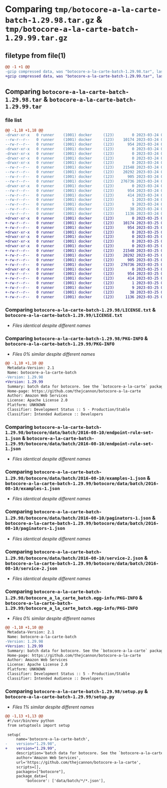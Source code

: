 # Comparing `tmp/botocore-a-la-carte-batch-1.29.98.tar.gz` & `tmp/botocore-a-la-carte-batch-1.29.99.tar.gz`

## filetype from file(1)

```diff
@@ -1 +1 @@
-gzip compressed data, was "botocore-a-la-carte-batch-1.29.98.tar", last modified: Fri Mar 24 01:24:09 2023, max compression
+gzip compressed data, was "botocore-a-la-carte-batch-1.29.99.tar", last modified: Sat Mar 25 01:22:28 2023, max compression
```

## Comparing `botocore-a-la-carte-batch-1.29.98.tar` & `botocore-a-la-carte-batch-1.29.99.tar`

### file list

```diff
@@ -1,18 +1,18 @@
-drwxr-xr-x   0 runner    (1001) docker     (123)        0 2023-03-24 01:24:09.617850 botocore-a-la-carte-batch-1.29.98/
--rw-r--r--   0 runner    (1001) docker     (123)    10174 2023-03-24 01:24:09.000000 botocore-a-la-carte-batch-1.29.98/LICENSE.txt
--rw-r--r--   0 runner    (1001) docker     (123)      954 2023-03-24 01:24:09.617850 botocore-a-la-carte-batch-1.29.98/PKG-INFO
-drwxr-xr-x   0 runner    (1001) docker     (123)        0 2023-03-24 01:24:09.617850 botocore-a-la-carte-batch-1.29.98/botocore/
-drwxr-xr-x   0 runner    (1001) docker     (123)        0 2023-03-24 01:24:09.617850 botocore-a-la-carte-batch-1.29.98/botocore/data/
-drwxr-xr-x   0 runner    (1001) docker     (123)        0 2023-03-24 01:24:09.617850 botocore-a-la-carte-batch-1.29.98/botocore/data/batch/
-drwxr-xr-x   0 runner    (1001) docker     (123)        0 2023-03-24 01:24:09.617850 botocore-a-la-carte-batch-1.29.98/botocore/data/batch/2016-08-10/
--rw-r--r--   0 runner    (1001) docker     (123)    21548 2023-03-24 01:23:57.000000 botocore-a-la-carte-batch-1.29.98/botocore/data/batch/2016-08-10/endpoint-rule-set-1.json
--rw-r--r--   0 runner    (1001) docker     (123)    20292 2023-03-24 01:23:57.000000 botocore-a-la-carte-batch-1.29.98/botocore/data/batch/2016-08-10/examples-1.json
--rw-r--r--   0 runner    (1001) docker     (123)      905 2023-03-24 01:23:57.000000 botocore-a-la-carte-batch-1.29.98/botocore/data/batch/2016-08-10/paginators-1.json
--rw-r--r--   0 runner    (1001) docker     (123)   276736 2023-03-24 01:23:57.000000 botocore-a-la-carte-batch-1.29.98/botocore/data/batch/2016-08-10/service-2.json
-drwxr-xr-x   0 runner    (1001) docker     (123)        0 2023-03-24 01:24:09.617850 botocore-a-la-carte-batch-1.29.98/botocore_a_la_carte_batch.egg-info/
--rw-r--r--   0 runner    (1001) docker     (123)      954 2023-03-24 01:24:09.000000 botocore-a-la-carte-batch-1.29.98/botocore_a_la_carte_batch.egg-info/PKG-INFO
--rw-r--r--   0 runner    (1001) docker     (123)      414 2023-03-24 01:24:09.000000 botocore-a-la-carte-batch-1.29.98/botocore_a_la_carte_batch.egg-info/SOURCES.txt
--rw-r--r--   0 runner    (1001) docker     (123)        1 2023-03-24 01:24:09.000000 botocore-a-la-carte-batch-1.29.98/botocore_a_la_carte_batch.egg-info/dependency_links.txt
--rw-r--r--   0 runner    (1001) docker     (123)        9 2023-03-24 01:24:09.000000 botocore-a-la-carte-batch-1.29.98/botocore_a_la_carte_batch.egg-info/top_level.txt
--rw-r--r--   0 runner    (1001) docker     (123)       38 2023-03-24 01:24:09.617850 botocore-a-la-carte-batch-1.29.98/setup.cfg
--rw-r--r--   0 runner    (1001) docker     (123)     1136 2023-03-24 01:24:09.000000 botocore-a-la-carte-batch-1.29.98/setup.py
+drwxr-xr-x   0 runner    (1001) docker     (123)        0 2023-03-25 01:22:28.550690 botocore-a-la-carte-batch-1.29.99/
+-rw-r--r--   0 runner    (1001) docker     (123)    10174 2023-03-25 01:22:28.000000 botocore-a-la-carte-batch-1.29.99/LICENSE.txt
+-rw-r--r--   0 runner    (1001) docker     (123)      954 2023-03-25 01:22:28.550690 botocore-a-la-carte-batch-1.29.99/PKG-INFO
+drwxr-xr-x   0 runner    (1001) docker     (123)        0 2023-03-25 01:22:28.550690 botocore-a-la-carte-batch-1.29.99/botocore/
+drwxr-xr-x   0 runner    (1001) docker     (123)        0 2023-03-25 01:22:28.550690 botocore-a-la-carte-batch-1.29.99/botocore/data/
+drwxr-xr-x   0 runner    (1001) docker     (123)        0 2023-03-25 01:22:28.550690 botocore-a-la-carte-batch-1.29.99/botocore/data/batch/
+drwxr-xr-x   0 runner    (1001) docker     (123)        0 2023-03-25 01:22:28.550690 botocore-a-la-carte-batch-1.29.99/botocore/data/batch/2016-08-10/
+-rw-r--r--   0 runner    (1001) docker     (123)    21548 2023-03-25 01:22:12.000000 botocore-a-la-carte-batch-1.29.99/botocore/data/batch/2016-08-10/endpoint-rule-set-1.json
+-rw-r--r--   0 runner    (1001) docker     (123)    20292 2023-03-25 01:22:12.000000 botocore-a-la-carte-batch-1.29.99/botocore/data/batch/2016-08-10/examples-1.json
+-rw-r--r--   0 runner    (1001) docker     (123)      905 2023-03-25 01:22:12.000000 botocore-a-la-carte-batch-1.29.99/botocore/data/batch/2016-08-10/paginators-1.json
+-rw-r--r--   0 runner    (1001) docker     (123)   276736 2023-03-25 01:22:12.000000 botocore-a-la-carte-batch-1.29.99/botocore/data/batch/2016-08-10/service-2.json
+drwxr-xr-x   0 runner    (1001) docker     (123)        0 2023-03-25 01:22:28.550690 botocore-a-la-carte-batch-1.29.99/botocore_a_la_carte_batch.egg-info/
+-rw-r--r--   0 runner    (1001) docker     (123)      954 2023-03-25 01:22:28.000000 botocore-a-la-carte-batch-1.29.99/botocore_a_la_carte_batch.egg-info/PKG-INFO
+-rw-r--r--   0 runner    (1001) docker     (123)      414 2023-03-25 01:22:28.000000 botocore-a-la-carte-batch-1.29.99/botocore_a_la_carte_batch.egg-info/SOURCES.txt
+-rw-r--r--   0 runner    (1001) docker     (123)        1 2023-03-25 01:22:28.000000 botocore-a-la-carte-batch-1.29.99/botocore_a_la_carte_batch.egg-info/dependency_links.txt
+-rw-r--r--   0 runner    (1001) docker     (123)        9 2023-03-25 01:22:28.000000 botocore-a-la-carte-batch-1.29.99/botocore_a_la_carte_batch.egg-info/top_level.txt
+-rw-r--r--   0 runner    (1001) docker     (123)       38 2023-03-25 01:22:28.550690 botocore-a-la-carte-batch-1.29.99/setup.cfg
+-rw-r--r--   0 runner    (1001) docker     (123)     1136 2023-03-25 01:22:28.000000 botocore-a-la-carte-batch-1.29.99/setup.py
```

### Comparing `botocore-a-la-carte-batch-1.29.98/LICENSE.txt` & `botocore-a-la-carte-batch-1.29.99/LICENSE.txt`

 * *Files identical despite different names*

### Comparing `botocore-a-la-carte-batch-1.29.98/PKG-INFO` & `botocore-a-la-carte-batch-1.29.99/PKG-INFO`

 * *Files 0% similar despite different names*

```diff
@@ -1,10 +1,10 @@
 Metadata-Version: 2.1
 Name: botocore-a-la-carte-batch
-Version: 1.29.98
+Version: 1.29.99
 Summary: batch data for botocore. See the `botocore-a-la-carte` package for more info.
 Home-page: https://github.com/thejcannon/botocore-a-la-carte
 Author: Amazon Web Services
 License: Apache License 2.0
 Platform: UNKNOWN
 Classifier: Development Status :: 5 - Production/Stable
 Classifier: Intended Audience :: Developers
```

### Comparing `botocore-a-la-carte-batch-1.29.98/botocore/data/batch/2016-08-10/endpoint-rule-set-1.json` & `botocore-a-la-carte-batch-1.29.99/botocore/data/batch/2016-08-10/endpoint-rule-set-1.json`

 * *Files identical despite different names*

### Comparing `botocore-a-la-carte-batch-1.29.98/botocore/data/batch/2016-08-10/examples-1.json` & `botocore-a-la-carte-batch-1.29.99/botocore/data/batch/2016-08-10/examples-1.json`

 * *Files identical despite different names*

### Comparing `botocore-a-la-carte-batch-1.29.98/botocore/data/batch/2016-08-10/paginators-1.json` & `botocore-a-la-carte-batch-1.29.99/botocore/data/batch/2016-08-10/paginators-1.json`

 * *Files identical despite different names*

### Comparing `botocore-a-la-carte-batch-1.29.98/botocore/data/batch/2016-08-10/service-2.json` & `botocore-a-la-carte-batch-1.29.99/botocore/data/batch/2016-08-10/service-2.json`

 * *Files identical despite different names*

### Comparing `botocore-a-la-carte-batch-1.29.98/botocore_a_la_carte_batch.egg-info/PKG-INFO` & `botocore-a-la-carte-batch-1.29.99/botocore_a_la_carte_batch.egg-info/PKG-INFO`

 * *Files 0% similar despite different names*

```diff
@@ -1,10 +1,10 @@
 Metadata-Version: 2.1
 Name: botocore-a-la-carte-batch
-Version: 1.29.98
+Version: 1.29.99
 Summary: batch data for botocore. See the `botocore-a-la-carte` package for more info.
 Home-page: https://github.com/thejcannon/botocore-a-la-carte
 Author: Amazon Web Services
 License: Apache License 2.0
 Platform: UNKNOWN
 Classifier: Development Status :: 5 - Production/Stable
 Classifier: Intended Audience :: Developers
```

### Comparing `botocore-a-la-carte-batch-1.29.98/setup.py` & `botocore-a-la-carte-batch-1.29.99/setup.py`

 * *Files 1% similar despite different names*

```diff
@@ -1,13 +1,13 @@
 #!/usr/bin/env python
 from setuptools import setup
 
 setup(
     name='botocore-a-la-carte-batch',
-    version="1.29.98",
+    version="1.29.99",
     description='batch data for botocore. See the `botocore-a-la-carte` package for more info.',
     author='Amazon Web Services',
     url='https://github.com/thejcannon/botocore-a-la-carte',
     scripts=[],
     packages=["botocore"],
     package_data={
         'botocore': ['data/batch/*/*.json'],
```

